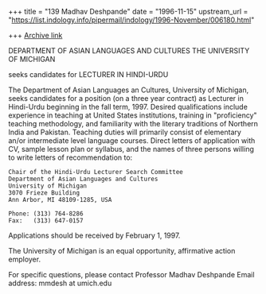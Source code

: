 +++
title = "139 Madhav Deshpande"
date = "1996-11-15"
upstream_url = "https://list.indology.info/pipermail/indology/1996-November/006180.html"

+++
[Archive link](https://list.indology.info/pipermail/indology/1996-November/006180.html)

DEPARTMENT OF ASIAN LANGUAGES AND CULTURES
THE UNIVERSITY OF MICHIGAN

seeks candidates for
LECTURER IN HINDI-URDU

The Department of Asian Languages an Cultures, University of Michigan,
seeks candidates for a position (on a three year contract) as Lecturer in
Hindi-Urdu beginning in the fall term, 1997.  Desired qualifications
include experience in teaching at United States institutions, training in
"proficiency" teaching methodology, and familiarity with the literary
traditions of Northern India and Pakistan.  Teaching duties will primarily
consist of elementary an/or intermediate level language courses.  Direct
letters of application with CV, sample lesson plan or syllabus, and the
names of three persons willing to write letters of recommendation to:

	Chair of the Hindi-Urdu Lecturer Search Committee
	Department of Asian Languages and Cultures
	University of Michigan
	3070 Frieze Building
	Ann Arbor, MI 48109-1285, USA

	Phone: (313) 764-8286
	Fax:   (313) 647-0157

Applications should be received by February 1, 1997.

The University of Michigan is an equal opportunity, affirmative action
employer.

For specific questions, please contact Professor Madhav Deshpande
Email address:  mmdesh at umich.edu







